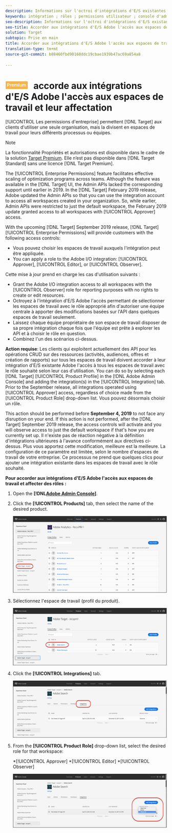```yaml
---
description: Informations sur l'octroi d'intégrations d'E/S existantes d'Adobe à tous les espaces de travail avec le rôle souhaité.
keywords: intégration ; rôles ; permissions utilisateur ; console d'administration
seo-description: Informations sur l'octroi d'intégrations d'E/S existantes d'Adobe à tous les espaces de travail avec le rôle souhaité dans Adobe Target
seo-title: Accorder aux intégrations d'E/S Adobe l'accès aux espaces de travail et affecter des rôles dans Adobe Target
solution: Target
subtopic: Prise en main
title: Accorder aux intégrations d'E/S Adobe l'accès aux espaces de travail et attribuer des rôles
translation-type: tm+mt
source-git-commit: b88460fbd90168ddc19cbae1939b47ac69a854a8

---
```



# ![PREMIUM](/help/assets/premium.png) accorde aux intégrations d'E/S Adobe l'accès aux espaces de travail et leur affectation

[!UICONTROL Les permissions d'entreprise] permettent [!DNL Target] aux clients d'utiliser une seule organisation, mais la divisent en espaces de travail pour leurs différents processus ou équipes.

>[!NOTE]
>
>La fonctionnalité Propriétés et autorisations est disponible dans le cadre de la solution [Target Premium](/help/c-intro/intro.md#premium). Elle n’est pas disponible dans [!DNL Target Standard] sans une licence [!DNL Target Premium].

The [!UICONTROL Enterprise Permissions] feature facilitates effective scaling of optimization programs across teams. Although the feature was available in the [!DNL Target] UI, the Admin APIs lacked the corresponding support until earlier in 2019. In the [!DNL Target] February 2019 release, Adobe updated the Admin APIs so that you can use the integration account to access all workspaces created in your organization. So, while earlier, Admin APIs were restricted to just the default workspace, the February 2019 update granted access to all workspaces with [!UICONTROL Approver] access.

With the upcoming [!DNL Target] September 2019 release, [!DNL Target] [!UICONTROL Enterprise Permissions] will provide customers with the following access controls:

* Vous pouvez choisir les espaces de travail auxquels l'intégration peut être appliquée.
* You can apply a role to the Adobe I/O integration: [!UICONTROL Approver], [!UICONTROL Editor], or [!UICONTROL Observer].

Cette mise à jour prend en charge les cas d'utilisation suivants :

* Grant the Adobe I/O integration access to all workspaces with the [!UICONTROL Observer] role for reporting purposes with no rights to create or edit resources.
* Octroyez à l'intégration d'E/S Adobe l'accès permettant de sélectionner les espaces de travail avec le rôle approprié afin d'autoriser une équipe centrale à apporter des modifications basées sur l'API dans quelques espaces de travail seulement.
* Laissez chaque équipe propriétaire de son espace de travail disposer de sa propre intégration chaque fois que l'équipe est prête à explorer les API et à choisir le rôle en question.
* Combinez l'un des scénarios ci-dessus.

**Action requise**: Les clients qui exploitent actuellement des API pour les opérations CRUD sur des ressources (activités, audiences, offres et création de rapports) sur tous les espaces de travail doivent accorder à leur intégration d'E/S existante Adobe l'accès à tous les espaces de travail avec le rôle souhaité selon leur cas d'utilisation. You can do so by selecting each [!DNL Target] [!UICONTROL Product Profile] in the [!DNL Adobe Admin Console] and adding the integration(s) in the [!UICONTROL Integration] tab. Prior to the September release, all integrations operated using [!UICONTROL Approver] access, regardless of choice made from the [!UICONTROL Product Role] drop-down list. Vous pouvez désormais choisir un rôle.

This action should be performed before **September 4, 2019** to not face any disruption on your end. If this action is not performed, after the [!DNL Target] September 2019 release, the access controls will activate and you will observe access to just the default workspace if that's how you are currently set up. Il n'existe pas de réaction négative à la définition d'intégrations ultérieures à l'avance conformément aux directives ci-dessus. Plus vous apportez cette modification, meilleure est la meilleure. La configuration de ce paramètre est limitée, selon le nombre d'espaces de travail de votre entreprise. Ce processus ne prend que quelques clics pour ajouter une intégration existante dans les espaces de travail avec le rôle souhaité.

**Pour accorder aux intégrations d'E/S Adobe l'accès aux espaces de travail et affecter des rôles :**

1. Open the **[!DNL[Adobe Admin Console](https://adminconsole.adobe.com)]**.

1. Click the **[!UICONTROL Products]** tab, then select the name of the desired product.

   ![Choix du produit dans la console d'administration Adobe](/help/administrating-target/c-user-management/property-channel/assets/io-choose-product.png)

1. Sélectionnez l'espace de travail (profil du produit).

   ![Sélectionner le profil du produit](/help/administrating-target/c-user-management/property-channel/assets/io-select-product-profile.png)

1. Click the **[!UICONTROL Integrations]** tab.

   ![Onglet Intégrations](/help/administrating-target/c-user-management/property-channel/assets/integrations-tab.png)

1. From the **[!UICONTROL Product Role]** drop-down list, select the desired role for that workspace:

   *[!UICONTROL Approver]
*[!UICONTROL Editor]
*[!UICONTROL Observer]

   ![Choisir un rôle de profil du produit](/help/administrating-target/c-user-management/property-channel/assets/product-profile-role.png)